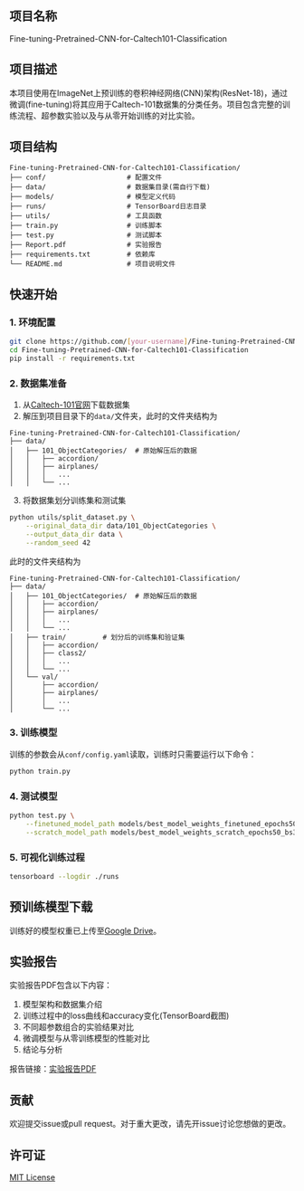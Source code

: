 ## 项目名称
Fine-tuning-Pretrained-CNN-for-Caltech101-Classification

## 项目描述
本项目使用在ImageNet上预训练的卷积神经网络(CNN)架构(ResNet-18)，通过微调(fine-tuning)将其应用于Caltech-101数据集的分类任务。项目包含完整的训练流程、超参数实验以及与从零开始训练的对比实验。

## 项目结构
```
Fine-tuning-Pretrained-CNN-for-Caltech101-Classification/
├── conf/                    # 配置文件
├── data/                    # 数据集目录(需自行下载)
├── models/                  # 模型定义代码
├── runs/                    # TensorBoard日志目录
├── utils/                   # 工具函数
├── train.py                 # 训练脚本
├── test.py                  # 测试脚本
├── Report.pdf               # 实验报告
├── requirements.txt         # 依赖库
└── README.md                # 项目说明文件
```

## 快速开始

### 1. 环境配置
```bash
git clone https://github.com/[your-username]/Fine-tuning-Pretrained-CNN-for-Caltech101-Classification.git
cd Fine-tuning-Pretrained-CNN-for-Caltech101-Classification
pip install -r requirements.txt
```

### 2. 数据集准备
1. 从[Caltech-101官网](https://data.caltech.edu/records/mzrjq-6wc02)下载数据集
2. 解压到项目目录下的`data/`文件夹，此时的文件夹结构为
```
Fine-tuning-Pretrained-CNN-for-Caltech101-Classification/
├── data/
│   ├── 101_ObjectCategories/  # 原始解压后的数据
│   │   ├── accordion/
│   │   ├── airplanes/
│   │   │   ...
│   │   └── ...
```
3. 将数据集划分训练集和测试集
```bash
python utils/split_dataset.py \
    --original_data_dir data/101_ObjectCategories \
    --output_data_dir data \
    --random_seed 42
```
此时的文件夹结构为
```
Fine-tuning-Pretrained-CNN-for-Caltech101-Classification/
├── data/
│   ├── 101_ObjectCategories/  # 原始解压后的数据
│   │   ├── accordion/
│   │   ├── airplanes/
│   │   │   ...
│   │   └── ...
│   ├── train/         # 划分后的训练集和验证集
│   │   ├── accordion/
│   │   ├── class2/
│   │   │   ...
│   │   └── ...
│   └── val/
│       ├── accordion/
│       ├── airplanes/
│       │   ...
│       └── ...
```
### 3. 训练模型
训练的参数会从``conf/config.yaml``读取，训练时只需要运行以下命令：
```bash
python train.py  
```

### 4. 测试模型
```bash
python test.py \
    --finetuned_model_path models/best_model_weights_finetuned_epochs50_bs32_lr_ft_new0.05_lr_ft_pre0.0007.pth \
    --scratch_model_path models/best_model_weights_scratch_epochs50_bs32_lr_scratch0.02.pth
```

### 5. 可视化训练过程
```bash
tensorboard --logdir ./runs
```

## 预训练模型下载
训练好的模型权重已上传至[Google Drive](https://drive.google.com/file/d/1ExSypLVLWOiR5P8a57yBIaE-Qk2hjCII/view?usp=share_link)。

## 实验报告
实验报告PDF包含以下内容：
1. 模型架构和数据集介绍
2. 训练过程中的loss曲线和accuracy变化(TensorBoard截图)
3. 不同超参数组合的实验结果对比
4. 微调模型与从零训练模型的性能对比
5. 结论与分析

报告链接：[实验报告PDF](https://github.com/Rick7117/Fine-tuning-Pretrained-CNN-for-Caltech101-Classification/blob/main/Report.pdf)

## 贡献
欢迎提交issue或pull request。对于重大更改，请先开issue讨论您想做的更改。

## 许可证
[MIT License](LICENSE)